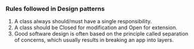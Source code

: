 ### Rules followed in Design patterns

1. A class always should/must have a single responsibility.
2. A class should be Closed for modification and Open for extension. 
3. Good software design is often based on the principle called separation of concerns, which usually results in breaking
   an app into layers. 